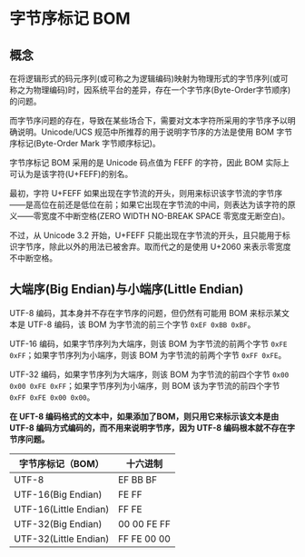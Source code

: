 # 字节序标记 BOM

## 概念

在将逻辑形式的码元序列(或可称之为逻辑编码)映射为物理形式的字节序列(或可称之为物理编码)时，因系统平台的差异，存在一个字节序(Byte-Order字节顺序)的问题。

而字节序问题的存在，导致在某些场合下，需要对文本字符所采用的字节序予以明确说明。Unicode/UCS 规范中所推荐的用于说明字节序的方法是使用 BOM 字节序标记(Byte-Order Mark 字节顺序标记)。

字节序标记 BOM 采用的是 Unicode 码点值为 FEFF 的字符，因此 BOM 实际上可认为是该字符(U+FEFF)的别名。

最初，字符 U+FEFF 如果出现在字节流的开头，则用来标识该字节流的字节序——是高位在前还是低位在前；如果它出现在字节流的中间，则表达为该字符的原义——零宽度不中断空格(ZERO WIDTH NO-BREAK SPACE 零宽度无断空白)。

不过，从 Unicode 3.2 开始，U+FEFF 只能出现在字节流的开头，且只能用于标识字节序，除此以外的用法已被舍弃。取而代之的是使用 U+2060 来表示零宽度不中断空格。

## 大端序(Big Endian)与小端序(Little Endian)

UTF-8 编码，其本身并不存在字节序的问题，但仍然有可能用 BOM 来标示某文本是 UTF-8 编码，该 BOM 为字节流的前三个字节 ```0xEF 0xBB 0xBF```。

UTF-16 编码，如果字节序列为大端序，则该 BOM 为字节流的前两个字节 ```0xFE 0xFF```；如果字节序列为小端序，则该 BOM 为字节流的前两个字节 ```0xFF 0xFE```。

UTF-32 编码，如果字节序列为大端序，则该 BOM 为字节流的前四个字节 ```0x00 0x00 0xFE 0xFF```；如果字节序列为小端序，则 BOM 该为字节流的前四个字节 ```0xFF 0xFE 0x00 0x00```。

**在 UFT-8 编码格式的文本中，如果添加了BOM，则只用它来标示该文本是由 UTF-8 编码方式编码的，而不用来说明字节序，因为 UTF-8 编码根本就不存在字节序问题。**

|字节序标记（BOM）|十六进制|
|--|--|
|UTF-8|EF BB BF|
|UTF-16(Big Endian)|FE FF|
|UTF-16(Little Endian)|FF FE|
|UTF-32(Big Endian)|00 00 FE FF|
|UTF-32(Little Endian)|FF FE 00 00|
